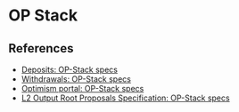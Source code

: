 # OP Stack


## References

- [Deposits: OP-Stack specs](https://specs.optimism.io/protocol/deposits.html)
- [Withdrawals: OP-Stack specs](https://specs.optimism.io/protocol/withdrawals.html)
- [Optimism portal: OP-Stack specs](https://specs.optimism.io/fault-proof/stage-one/optimism-portal.html)
- [L2 Output Root Proposals Specification: OP-Stack specs](https://specs.optimism.io/protocol/proposals.html#l2-output-root-proposals-specification)


